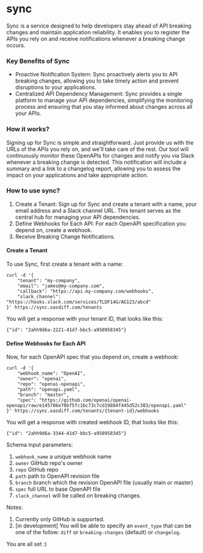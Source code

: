 # sync

Sync is a service designed to help developers stay ahead of API breaking changes and maintain application reliability. It enables you to register the APIs you rely on and receive notifications whenever a breaking change occurs.

### Key Benefits of Sync
- Proactive Notification System: Sync proactively alerts you to API breaking changes, allowing you to take timely action and prevent disruptions to your applications.
- Centralized API Dependency Management: Sync provides a single platform to manage your API dependencies, simplifying the monitoring process and ensuring that you stay informed about changes across all your APIs.

### How it works?
Signing up for Sync is simple and straightforward. Just provide us with the URLs of the APIs you rely on, and we'll take care of the rest. Our tool will continuously monitor these OpenAPIs for changes and notify you via Slack whenever a breaking change is detected. This notification will include a summary and a link to a changelog report, allowing you to assess the impact on your applications and take appropriate action.

### How to use sync?
1. Create a Tenant: Sign up for Sync and create a tenant with a name, your email address and a Slack channel URL. This tenant serves as the central hub for managing your API dependencies.
2. Define Webhooks for Each API: For each OpenAPI specification you depend on, create a webhook.
3. Receive Breaking Change Notifications.

#### Create a Tenant
To use Sync, first create a tenant with a name:
```
curl -d '{
    "tenant": "my-company",
    "email": "james@my-company.com",
    "callback": "https://api.my-company.com/webhooks",
    "slack_channel": "https://hooks.slack.com/services/TLDF14G/AG123/abcd"
}' https://sync.oasdiff.com/tenants
```
You will get a response with your tenant ID, that looks like this:
```
{"id": "2ahh9d6a-2221-41d7-bbc5-a950958345"}
```

#### Define Webhooks for Each API
Now, for each OpenAPI spec that you depend on, create a webhook:
```
curl -d '{
    "webhook_name": "OpenAI",
    "owner": "openai",
    "repo": "openai-openapi",
    "path": "openapi.yaml",
    "branch": "master",
    "spec": "https://github.com/openai/openai-openapi/raw/e145786e70bf5fc1bc73c7cd19884f445d52c383/openapi.yaml"
}' https://sync.oasdiff.com/tenants/{tenant-id}/webhooks
```
You will get a response with created webhook ID, that looks like this:
```
{"id": "2ahh9d6a-3344-41d7-bbc5-a950958345"}
```

Schema input parameters:
1. `webhook_name` a unique webhook name
2. `owner` GitHub repo's owner
3. `repo` GitHub repo
4. `path` path to OpenAPI revision file
5. `branch` branch which the revision OpenAPI file (usually main or master)
6. `spec` full URL to base OpenAPI file
7. `slack_channel` will be called on breaking changes.

Notes:
1. Currently only GitHub is supported.
3. [in development] You will be able to specify an `event_type` that can be one of the follow: `diff` or `breaking-changes` (default) or `changelog`.

You are all set :)
